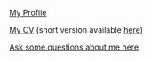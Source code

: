 [My Profile](https://openformatproj.github.io/profile/)

[My CV](https://openformatproj.github.io/profile/cv.html) (short version available [here](https://openformatproj.github.io/profile/cv_short.html))

[Ask some questions about me here](https://huggingface.co/spaces/openformatproj/profile)
